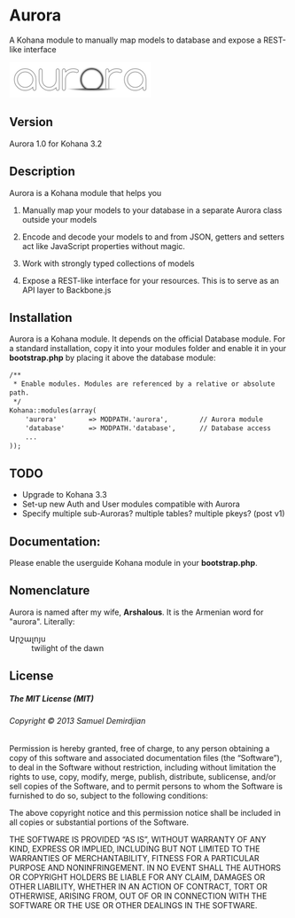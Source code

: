 Aurora
======

A Kohana module to manually map models to database and expose a REST-like interface

![Aurora](aurora.png?raw=true)

Version
--------
Aurora 1.0 for Kohana 3.2


Description
------------

Aurora is a Kohana module that helps you

1.  Manually map your models to your database in a separate Aurora class outside
	your models

2.  Encode and decode your models to and from JSON, getters and setters act like
	JavaScript properties without magic.

3.  Work with strongly typed collections of models

4.  Expose a REST-like interface for your resources. This is to serve as an API
	layer to Backbone.js

Installation
------------

Aurora is a Kohana module. It depends on the official Database module.
For a standard installation, copy it into your modules folder and enable it
in your **bootstrap.php** by placing it above the database module:

	/**
	 * Enable modules. Modules are referenced by a relative or absolute path.
	 */
	Kohana::modules(array(
		'aurora'		=> MODPATH.'aurora',		// Aurora module
		'database'		=> MODPATH.'database',		// Database access
		...
	));

TODO
-----

  - Upgrade to Kohana 3.3
  - Set-up new Auth and User modules compatible with Aurora
  - Specify multiple sub-Auroras? multiple tables? multiple pkeys? (post v1)

Documentation:
---------------

Please enable the userguide Kohana module in your **bootstrap.php**.

Nomenclature
---------------

Aurora is named after my wife, **Arshalous**. It is the Armenian word for
"aurora". Literally:
<dl>
  <dt>Արշալոյս</dt>
  <dd>twilight of the dawn</dd>
</dl>

License
--------

##### The MIT License (MIT)

###### Copyright © 2013 Samuel Demirdjian

Permission is hereby granted, free of charge, to any person obtaining a copy of this software and associated documentation files (the “Software”), to deal in the Software without restriction, including without limitation the rights to use, copy, modify, merge, publish, distribute, sublicense, and/or sell copies of the Software, and to permit persons to whom the Software is furnished to do so, subject to the following conditions:

The above copyright notice and this permission notice shall be included in all copies or substantial portions of the Software.

THE SOFTWARE IS PROVIDED “AS IS”, WITHOUT WARRANTY OF ANY KIND, EXPRESS OR IMPLIED, INCLUDING BUT NOT LIMITED TO THE WARRANTIES OF MERCHANTABILITY, FITNESS FOR A PARTICULAR PURPOSE AND NONINFRINGEMENT. IN NO EVENT SHALL THE AUTHORS OR COPYRIGHT HOLDERS BE LIABLE FOR ANY CLAIM, DAMAGES OR OTHER LIABILITY, WHETHER IN AN ACTION OF CONTRACT, TORT OR OTHERWISE, ARISING FROM, OUT OF OR IN CONNECTION WITH THE SOFTWARE OR THE USE OR OTHER DEALINGS IN THE SOFTWARE.

